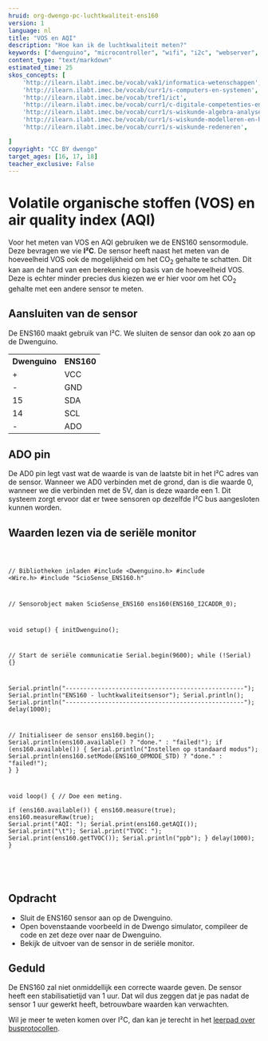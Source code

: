 ```yaml
---
hruid: org-dwengo-pc-luchtkwaliteit-ens160
version: 1
language: nl
title: "VOS en AQI"
description: "Hoe kan ik de luchtkwaliteit meten?"
keywords: ["dwenguino", "microcontroller", "wifi", "i2c", "webserver", "internet", "co2", "luchtkwaliteit"]
content_type: "text/markdown"
estimated_time: 25
skos_concepts: [
    'http://ilearn.ilabt.imec.be/vocab/vak1/informatica-wetenschappen', 
    'http://ilearn.ilabt.imec.be/vocab/curr1/s-computers-en-systemen',
    'http://ilearn.ilabt.imec.be/vocab/tref1/ict',
    'http://ilearn.ilabt.imec.be/vocab/curr1/c-digitale-competenties-en-mediawijsheid',
    'http://ilearn.ilabt.imec.be/vocab/curr1/s-wiskunde-algebra-analyse',
    'http://ilearn.ilabt.imec.be/vocab/curr1/s-wiskunde-modelleren-en-heuristiek',
    'http://ilearn.ilabt.imec.be/vocab/curr1/s-wiskunde-redeneren',

]
copyright: "CC BY dwengo"
target_ages: [16, 17, 18]
teacher_exclusive: False
---
```


# Volatile organische stoffen (VOS) en air quality index (AQI)

Voor het meten van VOS en AQI gebruiken we de ENS160 sensormodule. Deze bevragen we vie **I²C**. De sensor heeft naast het meten van de hoeveelheid VOS ook de mogelijkheid om het CO<sub>2</sub> gehalte te schatten. Dit kan aan de hand van een berekening op basis van de hoeveelheid VOS. Deze is echter minder precies dus kiezen we er hier voor om het CO<sub>2</sub> gehalte met een andere sensor te meten.

## Aansluiten van de sensor
 
De ENS160 maakt gebruik van I²C. We sluiten de sensor dan ook zo aan op de Dwenguino.

<table>
    <tr>
        <th>Dwenguino</th>
        <th>ENS160</th>
    </tr>
    <tr>
        <td>+</td>
        <td>VCC</td>
    </tr>
    <tr>
        <td>-</td>
        <td>GND</td>
    </tr>
    <tr>
        <td>15</td>
        <td>SDA</td>
    </tr>
    <tr>
        <td>14</td>
        <td>SCL</td>
    </tr>
    <tr>
        <td>-</td>
        <td>ADO</td>
    </tr>
</table>

<div class="dwengo-content important">
<h2 class="title">ADO pin</h2>
<div class="content">
De AD0 pin legt vast wat de waarde is van de laatste bit in het I²C adres van de sensor. Wanneer we AD0 verbinden met de grond, dan is die waarde 0, wanneer we die verbinden met de 5V, dan is deze waarde een 1. Dit systeem zorgt ervoor dat er twee sensoren op dezelfde I²C bus aangesloten kunnen worden.
</div>
</div>

## Waarden lezen via de seriële monitor


<div class="dwengo-content dwengo-code-simulator">
    <pre>
<code class="language-cpp" data-filename="luchtkwaliteit_serieel.cpp">

// Bibliotheken inladen
#include <Dwenguino.h>
#include <Wire.h>
#include "ScioSense_ENS160.h"

// Sensorobject maken
ScioSense_ENS160 ens160(ENS160_I2CADDR_0);

void setup() {
  initDwenguino();

  // Start de seriële communicatie
  Serial.begin(9600);
  while (!Serial) {}

  Serial.println("--------------------------------------------------");
  Serial.println("ENS160 - luchtkwaliteitsensor");
  Serial.println();
  Serial.println("--------------------------------------------------");
  delay(1000);

  // Initialiseer de sensor
  ens160.begin();
  Serial.println(ens160.available() ? "done." : "failed!");
  if (ens160.available()) {
    Serial.println("Instellen op standaard modus");
    Serial.println(ens160.setMode(ENS160_OPMODE_STD) ? "done." : "failed!");
  }
}

void loop() {
  // Doe een meting.  
  if (ens160.available()) {
    ens160.measure(true);
    ens160.measureRaw(true);
    Serial.print("AQI: ");
    Serial.print(ens160.getAQI());
    Serial.print("\t");
    Serial.print("TVOC: ");
    Serial.print(ens160.getTVOC());
    Serial.println("ppb");
  }
  delay(1000);
}

</code>
    </pre>
</div>


<div class="dwengo-content assignment">
<h2 class="title">Opdracht</h2>
<div class="content">
  <ul>
    <li>Sluit de ENS160 sensor aan op de Dwenguino.</li>
    <li>Open bovenstaande voorbeeld in de Dwengo simulator, compileer de code en zet deze over naar de Dwenguino.</li>
    <li>Bekijk de uitvoer van de sensor in de seriële monitor.</li>
  </ul>
</div>
</div>

<div class="dwengo-content important">
<h2 class="title">Geduld</h2>
<div class="content">
De ENS160 zal niet onmiddellijk een correcte waarde geven. De sensor heeft een stabilisatietijd van 1 uur. Dat wil dus zeggen dat je pas nadat de sensor 1 uur gewerkt heeft, betrouwbare waarden kan verwachten.
</div>
</div>


Wil je meer te weten komen over I²C, dan kan je terecht in het [leerpad over busprotocollen](https://staging.dwengo.org/learning-path.html?hruid=pc_leerlijn_bus_protocollen&language=nl&te=true&source_page=%2Fphysical_computing%2F&source_title=%20Physical%20computing#org-dwengo-pc-bus-protocollen-introductie-i2c;nl;1).